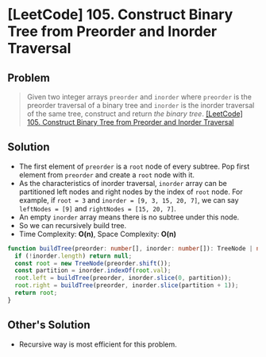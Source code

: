 # [LeetCode] 105. Construct Binary Tree from Preorder and Inorder Traversal

## Problem

> Given two integer arrays `preorder` and `inorder` where `preorder` is the preorder traversal of a binary tree and `inorder` is the inorder traversal of the same tree, construct and return _the binary tree_.
> [[LeetCode] 105. Construct Binary Tree from Preorder and Inorder Traversal](https://leetcode.com/problems/construct-binary-tree-from-preorder-and-inorder-traversal/description/?envType=study-plan&id=data-structure-ii)

## Solution

- The first element of `preorder` is a `root` node of every subtree. Pop first element from `preorder` and create a `root` node with it.
- As the characteristics of inorder traversal, `inorder` array can be partitioned left nodes and right nodes by the index of `root` node. For example, if `root = 3` and `inorder = [9, 3, 15, 20, 7]`, we can say `leftNodes = [9]` and `rightNodes = [15, 20, 7]`.
- An empty `inorder` array means there is no subtree under this node.
- So we can recursively build tree.
- Time Complexity: **O(n)**, Space Complexity: **O(n)**

```typescript
function buildTree(preorder: number[], inorder: number[]): TreeNode | null {
  if (!inorder.length) return null;
  const root = new TreeNode(preorder.shift());
  const partition = inorder.indexOf(root.val);
  root.left = buildTree(preorder, inorder.slice(0, partition));
  root.right = buildTree(preorder, inorder.slice(partition + 1));
  return root;
}
```

## Other's Solution

- Recursive way is most efficient for this problem.
